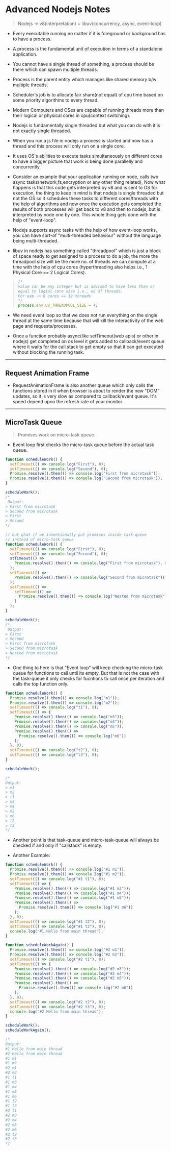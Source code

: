 # Advanced Nodejs Notes

> Nodejs -> v8(interpretation) + libuv(concurrency, async, event-loop)

- Every executable running no matter if it is foreground or background has to have a process.

- A process is the fundamental unit of execution in terms of a standalone application.

- You cannot have a single thread of something, a process should be there which can spawn multiple threads.

- Process is the parent entity which manages like shared memory b/w multiple threads.

- Scheduler's job is to allocate fair share(not equal) of cpu time based on some priority algorithms to every
  thread.

- Modern Computers and OSes are capable of running threads more than their logical or physical cores in cpu(context switching).

- Nodejs is fundamentally single threaded but what you can do with it is not exactly single threaded.

- When you run a js file in nodejs a process is started and now has a thread and this process will only run on a single core.

- It uses OS's abilities to execute tasks simultaneously on different cores to have a bigger picture that work is being done parallelly and concurrently.

- Consider an example that your application running on node, calls two async tasks(network,fs,encryption or any other thing related), Now what happens is that this code gets interpreted by v8 and is sent to OS for execution, the thing to keep in mind is that nodejs is single threaded but not the OS so it schedules these tasks to different cores/threads with the help of algorithms and now once the execution gets completed the results of both processes will get back to v8 and then to nodejs, but is interpreted by node one by one. This whole thing gets done with the help of "event-loop".

- Nodejs supports async tasks with the help of how event-loop works, you can have sort-of "multi-threaded behaviour" without the language being multi-threaded.

- libuv in nodejs has something called "threadpool" which is just a block of space ready to get assigned to a process to do a job, the more the threadpool size will be the more no. of threads we can compute at a time with the help of cpu cores (hyperthreading also helps i.e., 1 Physical Core == 2 Logical Cores).

> ```js
> /* 
> value can be any integer but is advised to have less than or
> equal to logial core size i.e., no of threads.
> For exp -> 6 cores == 12 threads 
> */
> process.env.UV_THREADPOOL_SIZE = 4;
> ```

- We need event loop so that we does not run everything on the single thread at the same time because that will kill the interactivity of the web page and requests/processes.

- Once a function probably async(like setTimeout(web apis) or other in nodejs) get completed on os level it gets added to callback/event queue where it waits for the call stack to get empty so that it can get executed without blocking the running task.

---

## Request Animation Frame

- RequestAnimationFrame is also another queue which only calls the functions stored in it when browser is about to render the new "DOM" updates, so it is very slow as compared to callback/event queue. It's speed depend upon the refresh rate of your monitor.

---

## MicroTask Queue

> Promises work on micro-task queue.

- Event loop first checks the micro-task queue before the actual task queue.

```js
function scheduleWork() {
  setTimeout(() => console.log("First"), 0);
  setTimeout(() => console.log("Second"), 0);
  Promise.resolve().then(() => console.log("First from microtask"));
  Promise.resolve().then(() => console.log("Second from microtask"));
}

scheduleWork();
/*
 Output:
> First from microtask
> Second from microtask
> First
> Second
*/

// but qhat if we intentionally put promises inside task-queue
// instead of micro-task queue
function scheduleWork() {
  setTimeout(() => console.log("First"), 0);
  setTimeout(() => console.log("Second"), 0);
  stTimeout(() =>
    Promise.resolve().then(() => console.log("First from microtask"), 0)
  );
  setTimeout(() =>
    Promise.resolve().then(() => console.log("Second from microtask"))
  );
  setTimeout(() =>
    setTimeout(() =>
      Promise.resolve().then(() => console.log("Nested from microtask"))
    )
  );
}

scheduleWork();
/*
 Output:
> First
> Second
> First from microtask
> Second from microtask
> Nested from microtask
*/
```

- One thing to here is that "Event loop" will keep checking the micro-task queue for functions to call until its empty. But that is not the case with the task-queue it only checks for fucntions to call once per iteration and calls the top function only.

```js
function scheduleWork() {
  Promise.resolve().then(() => console.log("m1"));
  Promise.resolve().then(() => console.log("m2"));
  setTimeout(() => console.log("t1"), 0);
  setTimeout(() => {
    Promise.resolve().then(() => console.log("m3"));
    Promise.resolve().then(() => console.log("m4"));
    Promise.resolve().then(() => console.log("m5"));
    Promise.resolve().then(() =>
      Promise.resolve().then(() => console.log("m6"))
    );
  }, 0);
  setTimeout(() => console.log("t2"), 0);
  setTimeout(() => console.log("t3"), 0);
}

scheduleWork();

/*
Output:
> m1
> m2
> t1
> m3
> m4
> m5
> m6
> t2
> t3
*/
```

- Another point is that task-queue and micro-task-queue will always be checked if and only if "callstack" is empty.

- Another Example:

```js
function scheduleWork() {
  Promise.resolve().then(() => console.log("#1 m1"));
  Promise.resolve().then(() => console.log("#1 m2"));
  setTimeout(() => console.log("#1 t1"), 0);
  setTimeout(() => {
    Promise.resolve().then(() => console.log("#1 m3"));
    Promise.resolve().then(() => console.log("#1 m4"));
    Promise.resolve().then(() => console.log("#1 m5"));
    Promise.resolve().then(() =>
      Promise.resolve().then(() => console.log("#1 m6"))
    );
  }, 0);
  setTimeout(() => console.log("#1 t2"), 0);
  setTimeout(() => console.log("#1 t3"), 0);
  console.log("#1 Hello from main thread");
}

function scheduleWorkAgain() {
  Promise.resolve().then(() => console.log("#2 m1"));
  Promise.resolve().then(() => console.log("#2 m2"));
  setTimeout(() => console.log("#2 t1"), 0);
  setTimeout(() => {
    Promise.resolve().then(() => console.log("#2 m3"));
    Promise.resolve().then(() => console.log("#2 m4"));
    Promise.resolve().then(() => console.log("#2 m5"));
    Promise.resolve().then(() =>
      Promise.resolve().then(() => console.log("#2 m6"))
    );
  }, 0);
  setTimeout(() => console.log("#2 t2"), 0);
  setTimeout(() => console.log("#2 t3"), 0);
  console.log("#2 Hello from main thread");
}

scheduleWork();
scheduleWorkAgain();

/*
Output:
#1 Hello from main thread
#2 Hello from main thread
#1 m1
#1 m2
#2 m1
#2 m2
#1 t1
#1 m3
#1 m4
#1 m5
#1 m6
#1 t2
#1 t3
#2 t1
#2 m3
#2 m4
#2 m5
#2 m6
#2 t2
#2 t3
*/
```
